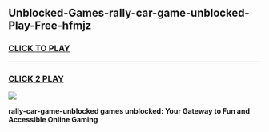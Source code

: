 
## Unblocked-Games-rally-car-game-unblocked-Play-Free-hfmjz
<h3>
<a href="https://premium76.site?title=rally-car-game-unblocked&ref=17A">CLICK TO PLAY</a></h3>
<hr>

<h3>
<a href="https://premium76.site?title=rally-car-game-unblocked&ref=17A">CLICK 2 PLAY</a>
  
</h3>

<a href="https://premium76.site?title=rally-car-game-unblocked&ref=17A"><img src="https://clearcache.store/games.png"></a>


**rally-car-game-unblocked games unblocked: Your Gateway to Fun and Accessible Online Gaming**
